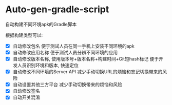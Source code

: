 # Auto-gen-gradle-script

自动构建不同环境apk的Gradle脚本

根据构建类型可以:

* [x] 自动修改包名
便于测试人员在同一手机上安装不同环境的apk
* [x] 自动修改应用名称
便于测试人员分辨不同环境的应用
* [x] 自动修改版本名称, 使用版本号+版本名称+构建时间+Git短hash标记
便于开发人员识别环境和版本, 快速定位
* [x] 自动修改不同环境的Server API
减少手动切换URL的烦恼和忘记切换带来的风险
* [x] 自动设置其他三方平台
减少手动切换带来的烦恼和风险
* [x] 自动修改签名
* [x] 自动开关混淆